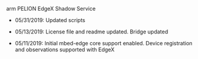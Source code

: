 arm PELION EdgeX Shadow Service 

- 05/31/2019: Updated scripts

- 05/13/2019: License file and readme updated. Bridge updated

- 05/11/2019: Initial mbed-edge core support enabled. Device registration and observations supported with EdgeX
